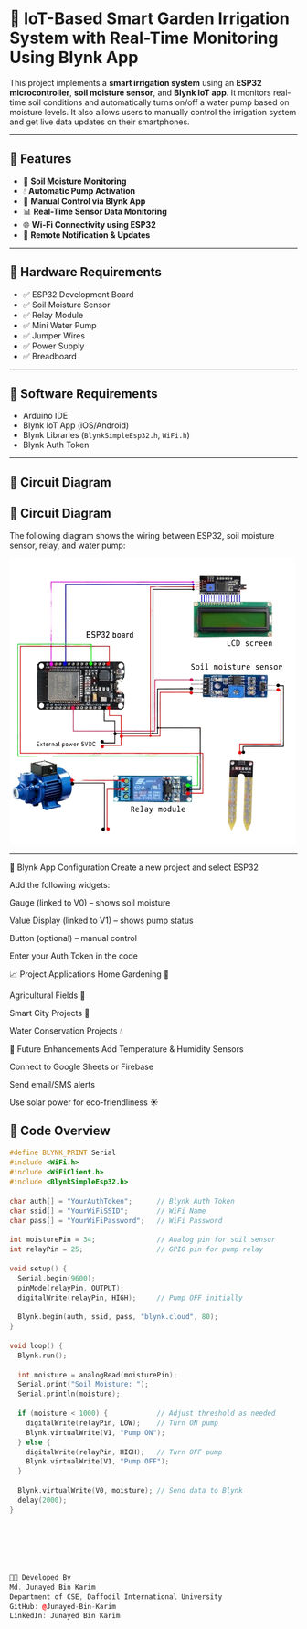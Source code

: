 # 🌿 IoT-Based Smart Garden Irrigation System with Real-Time Monitoring Using Blynk App

This project implements a **smart irrigation system** using an **ESP32 microcontroller**, **soil moisture sensor**, and **Blynk IoT app**. It monitors real-time soil conditions and automatically turns on/off a water pump based on moisture levels. It also allows users to manually control the irrigation system and get live data updates on their smartphones.

---

## 🧠 Features

- 🌱 **Soil Moisture Monitoring**
- 💧 **Automatic Pump Activation**
- 📲 **Manual Control via Blynk App**
- 📊 **Real-Time Sensor Data Monitoring**
- 🌐 **Wi-Fi Connectivity using ESP32**
- 🔔 **Remote Notification & Updates**

---

## 🔧 Hardware Requirements

- ✅ ESP32 Development Board  
- ✅ Soil Moisture Sensor  
- ✅ Relay Module  
- ✅ Mini Water Pump  
- ✅ Jumper Wires  
- ✅ Power Supply  
- ✅ Breadboard  

---

## 📱 Software Requirements

- Arduino IDE  
- Blynk IoT App (iOS/Android)  
- Blynk Libraries (`BlynkSimpleEsp32.h`, `WiFi.h`)  
- Blynk Auth Token  

---

## 🔌 Circuit Diagram


## 🔌 Circuit Diagram

The following diagram shows the wiring between ESP32, soil moisture sensor, relay, and water pump:

![Circuit Diagram](circuit_diagram.png)


---

📲 Blynk App Configuration
Create a new project and select ESP32

Add the following widgets:

Gauge (linked to V0) – shows soil moisture

Value Display (linked to V1) – shows pump status

Button (optional) – manual control

Enter your Auth Token in the code

📈 Project Applications
Home Gardening 🌼

Agricultural Fields 🌾

Smart City Projects 🌆

Water Conservation Projects 💧

📌 Future Enhancements
Add Temperature & Humidity Sensors

Connect to Google Sheets or Firebase

Send email/SMS alerts

Use solar power for eco-friendliness ☀️

## 🧾 Code Overview

```cpp
#define BLYNK_PRINT Serial
#include <WiFi.h>
#include <WiFiClient.h>
#include <BlynkSimpleEsp32.h>

char auth[] = "YourAuthToken";      // Blynk Auth Token
char ssid[] = "YourWiFiSSID";       // WiFi Name
char pass[] = "YourWiFiPassword";   // WiFi Password

int moisturePin = 34;               // Analog pin for soil sensor
int relayPin = 25;                  // GPIO pin for pump relay

void setup() {
  Serial.begin(9600);
  pinMode(relayPin, OUTPUT);
  digitalWrite(relayPin, HIGH);     // Pump OFF initially

  Blynk.begin(auth, ssid, pass, "blynk.cloud", 80);
}

void loop() {
  Blynk.run();

  int moisture = analogRead(moisturePin);
  Serial.print("Soil Moisture: ");
  Serial.println(moisture);

  if (moisture < 1000) {            // Adjust threshold as needed
    digitalWrite(relayPin, LOW);    // Turn ON pump
    Blynk.virtualWrite(V1, "Pump ON");
  } else {
    digitalWrite(relayPin, HIGH);   // Turn OFF pump
    Blynk.virtualWrite(V1, "Pump OFF");
  }

  Blynk.virtualWrite(V0, moisture); // Send data to Blynk
  delay(2000);
}






👨‍💻 Developed By
Md. Junayed Bin Karim
Department of CSE, Daffodil International University
GitHub: @Junayed-Bin-Karim
LinkedIn: Junayed Bin Karim
